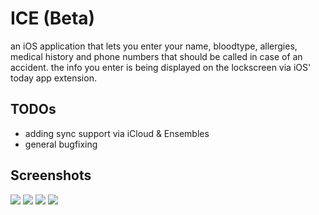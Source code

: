 # ICE (Beta)

an iOS application that lets you enter your name, bloodtype, allergies, medical history and phone numbers that should be called in case of an accident. the info you enter is being displayed on the lockscreen via iOS' today app extension.

## TODOs
- adding sync support via iCloud & Ensembles
- general bugfixing

## Screenshots
![](http://i.imgur.com/gMwbDNLl.png)
![](http://i.imgur.com/t31MVFml.png)
![](http://i.imgur.com/m3D0WWdl.png)
![](http://i.imgur.com/nwoCelGl.png)
